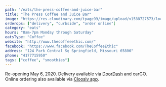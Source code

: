 ```yaml
---
path: "/eats/the-press-coffee-and-juice-bar"
title: "The Press Coffee and Juice Bar"
image: "https://res.cloudinary.com/tpage99/image/upload/v1588727573/local417eats/thepresscoffeeandjuice.jpg"
orderops: ["delivery", "curbside", "order online"]
category: "eats"
hours: "8am-7pm Monday through Saturday"
eatsType: "Coffee"
website: "http://www.thecoffeeethic.com/"
facebook: "https://www.facebook.com/TheCoffeeEthic"
address: "124 Park Central Sq Springfield, Missouri 65806"
phone: "4177715950"
tags: ["coffee", "smoothies"]
---
```


Re-opening May 6, 2020. Delivery available via [DoorDash](https://www.doordash.com/en-US) and carGO. Online ordering also available via [Cloosiv app](https://www.cloosiv.com/).

